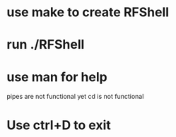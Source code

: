 # use make to create RFShell

# run ./RFShell

# use man <command> for help

pipes are not functional yet
cd is not functional

# Use ctrl+D to exit
